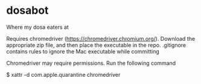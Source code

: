 # dosabot
Where my dosa eaters at

Requires chromedriver (https://chromedriver.chromium.org/). Download the appropriate zip file, and then place the executable in the repo. .gitignore contains rules to ignore the Mac executable while committing

Chromedriver may require permissions. Run the following command

$ xattr -d com.apple.quarantine chromedriver
